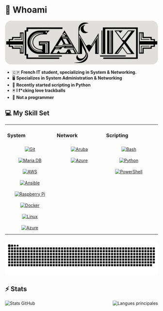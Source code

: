 # 🌙 Whoami  

![Logo de Markdown](https://github.com/Gapoly/Gapoly/blob/main/ressources/Gamix.png)

- 🇨🇵 **French IT student, specializing in System & Networking.**
- 🖥️ **Specializes in System Administration & Networking**
- 🐍 **Recently started scripting in Python**
- 🖲️ **I f*cking love trackballs** 
- 🚫 **Not a programmer**

## 💻️ My Skill Set  
<table><tr><td valign="top" width="33%">

### System  
<div align="center">  
<a href="https://github.com/" target="_blank"><img style="margin: 10px" src="https://profilinator.rishav.dev/skills-assets/git-scm-icon.svg" alt="Git" height="50" /></a>  
<a href="https://mariadb.org/" target="_blank"><img style="margin: 10px" src="https://profilinator.rishav.dev/skills-assets/mariadb.png" alt="Maria DB" height="50" /></a>  
<a href="https://aws.amazon.com/" target="_blank"><img style="margin: 10px" src="https://profilinator.rishav.dev/skills-assets/amazonwebservices-original-wordmark.svg" alt="AWS" height="50" /></a>  
<a href="https://www.ansible.com/" target="_blank"><img style="margin: 10px" src="https://elpuig.xeill.net/Members/vcarceler/articulos/ansible/Ansible_logo.svg.png/@@images/91bf27d2-4ecb-46fa-ab91-ff62696b9109.png" alt="Ansible" height="50" /></a>  
<a href="https://www.raspberrypi.org/" target="_blank"><img style="margin: 10px" src="https://logodownload.org/wp-content/uploads/2018/02/raspberry-pi-logo-2.png"alt="Raspberry Pi" height="50" /></a>  
<a href="https://www.docker.com/" target="_blank"><img style="margin: 10px" src="https://logos-world.net/wp-content/uploads/2021/02/Docker-Emblem.png" alt="Docker" height="50" /></a>  
<a href="https://www.linux.org/" target="_blank"><img style="margin: 10px" src="https://profilinator.rishav.dev/skills-assets/linux-original.svg" alt="Linux" height="50" /></a>  
<a href="https://azure.microsoft.com/en-in/" target="_blank"><img style="margin: 10px" src="https://swimburger.net/media/ppnn3pcl/azure.png" alt="Azure" height="50" /></a>  
  
</div>

</td><td valign="top" width="33%">


### Network  
<div align="center">  
<a href="https://www.arubanetworks.com/" target="_blank"><img style="margin: 10px" src="https://seeklogo.com/images/A/aruba-networks-logo-E96A09DBDA-seeklogo.com.png" alt="Aruba" height="50" /></a>
<a href="https://www.cisco.com/" target="_blank"><img style="margin: 10px" src="https://logo-logos.com/2016/10/Cisco_logo.png" alt="Azure" height="50" /></a> 
</div>

</td><td valign="top" width="33%">


### Scripting
<div align="center">
<a href="https://www.gnu.org/software/bash/" target="_blank"><img style="margin: 10px" src="https://dwglogo.com/wp-content/uploads/2019/03/1800px-gnu_bash_logo-1024x705.png" alt="Bash" height="50" /></a>
<a href="https://www.python.org/" target="_blank"><img style="margin: 10px" src="https://profilinator.rishav.dev/skills-assets/python-original.svg" alt="Python" height="50" /></a>
<a href="https://docs.microsoft.com/en-us/powershell/" target="_blank"><img style="margin: 10px" src="https://profilinator.rishav.dev/skills-assets/powershell.png" alt="PowerShell" height="50" /></a>
</div>

</td><td valign="top" width="33%">


</td></tr></table>  

###

<img src="https://raw.githubusercontent.com/platane/snk/output/github-contribution-grid-snake-dark.svg" />

###

## ⚡ Stats

<div style="display: flex; justify-content: space-between;">
    <img src="https://github-readme-stats.vercel.app/api?username=gapoly&show_icons=true&theme=radical" alt="Stats GitHub" style="height: 250px;">
    <img src="https://github-readme-stats.vercel.app/api/top-langs/?username=gapoly&hide=javascript,html&theme=radical" alt="Langues principales" style="height: 250px;">
</div>
